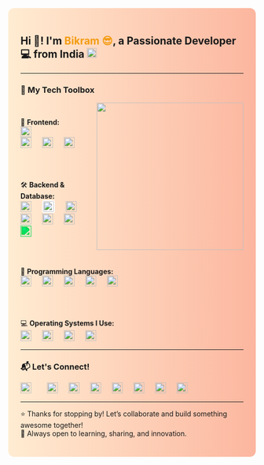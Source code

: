 <div style="background: linear-gradient(to right, #ffecd2, #fcb69f); padding: 25px; border-radius: 12px;">

<h2 align="left">Hi 👋! I'm <span style="color:#f39c12;">Bikram 😎</span>, a Passionate Developer 💻 from India <img src="https://flagcdn.com/w40/in.png" height="20" alt="India flag" /></h2>

<hr/>

<h3>🚀 My Tech Toolbox</h3>

<img align="right" height="299" src="https://media0.giphy.com/media/VbnUQpnihPSIgIXuZv/giphy.gif?cid=6c09b952kuecqyit10muwm7h1hl4d4tla074jiwcqpi719ds&ep=v1_gifs_search&rid=giphy.gif&ct=g"/>

<div align="left">
<br/>

🎨 <b>Frontend:</b><br/>
<a href="https://developer.mozilla.org/en-US/docs/Web/HTML" target="_blank"><img src="https://cdn.jsdelivr.net/gh/devicons/devicon/icons/html5/html5-original.svg" style="height:22px; width:22px;" /></a><img width="150" />
<a href="https://developer.mozilla.org/en-US/docs/Web/CSS" target="_blank"><img src="https://cdn.jsdelivr.net/gh/devicons/devicon/icons/css3/css3-original.svg" style="height:22px; width:22px;" /></a><img width="18" />
<a href="https://developer.mozilla.org/en-US/docs/Web/JavaScript" target="_blank"><img src="https://cdn.jsdelivr.net/gh/devicons/devicon/icons/javascript/javascript-original.svg" style="height:22px; width:22px;" /></a><img width="18" />
<a href="https://reactjs.org" target="_blank"><img src="https://cdn.jsdelivr.net/gh/devicons/devicon/icons/react/react-original.svg" style="height:22px; width:22px;" /></a>

<br/><br/>

🛠️ <b>Backend & Database:</b><br/>
<a href="https://nodejs.org" target="_blank"><img src="https://cdn.jsdelivr.net/gh/devicons/devicon/icons/nodejs/nodejs-original.svg" style="height:22px; width:22px;" /></a><img width="18" />
<a href="https://expressjs.com" target="_blank"><img src="https://cdn.jsdelivr.net/gh/devicons/devicon/icons/express/express-original.svg" style="height:22px; width:22px; background-color:white; padding:2px; border-radius:4px;" /></a><img width="18" />
<a href="https://www.mongodb.com" target="_blank"><img src="https://cdn.jsdelivr.net/gh/devicons/devicon/icons/mongodb/mongodb-original.svg" style="height:22px; width:22px;" /></a><img width="18" />
<a href="https://www.mysql.com" target="_blank"><img src="https://cdn.jsdelivr.net/gh/devicons/devicon/icons/mysql/mysql-original.svg" style="height:22px; width:22px;" /></a><img width="18" />
<a href="https://www.oracle.com/database/" target="_blank"><img src="https://cdn.jsdelivr.net/gh/devicons/devicon/icons/oracle/oracle-original.svg" style="height:22px; width:22px;" /></a><img width="18" />
<a href="https://www.sqlite.org" target="_blank"><img src="https://cdn.jsdelivr.net/gh/devicons/devicon/icons/sqlite/sqlite-original.svg" style="height:22px; width:22px;" /></a><img width="18" />
<a href="https://www.microsoft.com/en-us/microsoft-365/excel" target="_blank"><img src="https://cdn.jsdelivr.net/gh/simple-icons/simple-icons/icons/microsoftexcel.svg" style="height:22px; width:22px; filter: invert(23%) sepia(85%) saturate(1900%) hue-rotate(90deg) brightness(95%) contrast(98%);" /></a>

<br/><br/>

🐍 <b>Programming Languages:</b><br/>
<a href="https://www.python.org" target="_blank"><img src="https://cdn.jsdelivr.net/gh/devicons/devicon/icons/python/python-original.svg" style="height:22px; width:22px;" /></a><img width="18" />
<a href="https://en.wikipedia.org/wiki/C_(programming_language)" target="_blank"><img src="https://cdn.jsdelivr.net/gh/devicons/devicon/icons/c/c-original.svg" style="height:22px; width:22px;" /></a><img width="18" />
<a href="https://isocpp.org/" target="_blank"><img src="https://cdn.jsdelivr.net/gh/devicons/devicon/icons/cplusplus/cplusplus-original.svg" style="height:22px; width:22px;" /></a><img width="18" />
<a href="https://www.java.com" target="_blank"><img src="https://cdn.jsdelivr.net/gh/devicons/devicon/icons/java/java-original.svg" style="height:22px; width:22px;" /></a><img width="18" />
<a href="https://www.r-project.org/" target="_blank"><img src="https://cdn.jsdelivr.net/gh/devicons/devicon/icons/r/r-original.svg" style="height:22px; width:22px;" /></a>

<br/><br/>

💻 <b>Operating Systems I Use:</b><br/>
<a href="https://www.microsoft.com/windows" target="_blank"><img src="https://cdn.jsdelivr.net/gh/devicons/devicon/icons/windows8/windows8-original.svg" style="height:22px; width:22px;" /></a><img width="18" />
<a href="https://getfedora.org" target="_blank"><img src="https://cdn.jsdelivr.net/gh/devicons/devicon/icons/fedora/fedora-original.svg" style="height:22px; width:22px;" /></a><img width="18" />
<a href="https://ubuntu.com" target="_blank"><img src="https://cdn.jsdelivr.net/gh/devicons/devicon/icons/ubuntu/ubuntu-plain.svg" style="height:22px; width:22px;" /></a><img width="18" />
<a href="https://www.kali.org" target="_blank"><img src="https://upload.wikimedia.org/wikipedia/commons/2/2b/Kali-dragon-icon.svg" style="height:22px; width:22px;" /></a>

</div>

<hr/>

<h3>📬 Let's Connect!</h3>

<div align="left">
<a href="https://github.com/TalentlessHuman" target="_blank"><img src="https://cdn.jsdelivr.net/npm/simple-icons/icons/github.svg" style="height:22px; width:22px;" /></a><img width="28" />
<a href="https://www.linkedin.com/in/bikram-soren-9260ba254" target="_blank"><img src="https://cdn.jsdelivr.net/npm/simple-icons/icons/linkedin.svg" style="height:22px; width:22px;" /></a><img width="18" />
<a href="https://www.instagram.com/bikram.tathastu?igsh=emR6ZzAyenoyaGN2" target="_blank"><img src="https://cdn.jsdelivr.net/npm/simple-icons/icons/instagram.svg" style="height:22px; width:22px;" /></a><img width="18" />
<a href="https://www.facebook.com/TalentlessB" target="_blank"><img src="https://cdn.jsdelivr.net/npm/simple-icons/icons/facebook.svg" style="height:22px; width:22px;" /></a><img width="18" />
<a href="https://www.youtube.com/@imx-bikram" target="_blank"><img src="https://cdn.jsdelivr.net/npm/simple-icons/icons/youtube.svg" style="height:22px; width:22px;" /></a><img width="18" />
<a href="https://twitter.com/@BikramSorenWPTH" target="_blank"><img src="https://cdn.jsdelivr.net/npm/simple-icons/icons/x.svg" style="height:22px; width:22px;" /></a><img width="18" />
<a href="https://wa.me/918016522251" target="_blank"><img src="https://cdn.jsdelivr.net/npm/simple-icons/icons/whatsapp.svg" style="height:22px; width:22px;" /></a><img width="18" />
<a href="mailto:bikramsoren222@gmail.com" target="_blank"><img src="https://cdn.jsdelivr.net/npm/simple-icons/icons/gmail.svg" style="height:22px; width:22px;" /></a>
</div>

<hr/>

<p>⭐️ Thanks for stopping by! Let’s collaborate and build something awesome together!<br/>
🧠 Always open to learning, sharing, and innovation.</p>

</div>
